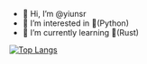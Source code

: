 - 👋 Hi, I’m @yiunsr
- 👀 I’m interested in 🐍(Python)
- 🌱 I’m currently learning 🦀(Rust)


[![Top Langs](https://github-readme-stats.vercel.app/api/top-langs/?username=yiunsr&layout=compact&count_private=true)](https://github.com/anuraghazra/github-readme-stats)


<!---
yiunsr/yiunsr is a ✨ special ✨ repository because its `README.md` (this file) appears on your GitHub profile.
You can click the Preview link to take a look at your changes.
--->
